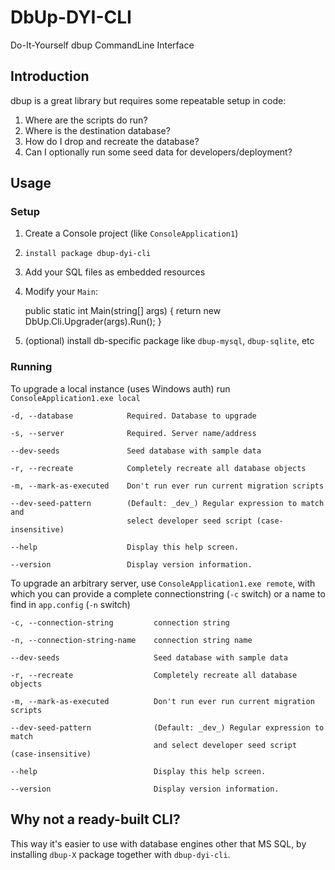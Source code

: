 # DbUp-DYI-CLI

Do-It-Yourself dbup CommandLine Interface

## Introduction

dbup is a great library but requires some repeatable setup in code:

1. Where are the scripts do run?
1. Where is the destination database?
1. How do I drop and recreate the database?
1. Can I optionally run some seed data for developers/deployment?

## Usage

### Setup

1. Create a Console project (like `ConsoleApplication1`)
1. `install package dbup-dyi-cli`
1. Add your SQL files as embedded resources
1. Modify your `Main`:

    public static int Main(string[] args)
    {
        return new DbUp.Cli.Upgrader(args).Run();
    }
1. (optional) install db-specific package like `dbup-mysql`, `dbup-sqlite`, etc

### Running
    
To upgrade a local instance (uses Windows auth) run `ConsoleApplication1.exe local`
    
```
-d, --database            Required. Database to upgrade

-s, --server              Required. Server name/address

--dev-seeds               Seed database with sample data

-r, --recreate            Completely recreate all database objects

-m, --mark-as-executed    Don't run ever run current migration scripts

--dev-seed-pattern        (Default: _dev_) Regular expression to match and
                          select developer seed script (case-insensitive)

--help                    Display this help screen.

--version                 Display version information.
```

To upgrade an arbitrary server, use `ConsoleApplication1.exe remote`, with which you can provide a complete 
connectionstring (`-c` switch) or a name to find in `app.config` (`-n` switch)

```
-c, --connection-string         connection string

-n, --connection-string-name    connection string name

--dev-seeds                     Seed database with sample data

-r, --recreate                  Completely recreate all database objects

-m, --mark-as-executed          Don't run ever run current migration scripts

--dev-seed-pattern              (Default: _dev_) Regular expression to match
                                and select developer seed script (case-insensitive)

--help                          Display this help screen.

--version                       Display version information.
```

## Why not a ready-built CLI?

This way it's easier to use with database engines other that MS SQL, by installing `dbup-X` package together with 
`dbup-dyi-cli`.